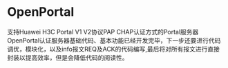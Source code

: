 # OpenPortal
支持Huawei H3C Portal V1 V2协议PAP CHAP认证方式的Portal服务器
  OpenPortal认证服务器基础代码、基本功能已经开发完毕，下一步还要进行代码调优，模块化，以及info报文REQ及ACK的代码编写,最后将对所有报文进行直接封装以提高效率，但是会降低代码的阅读性。
